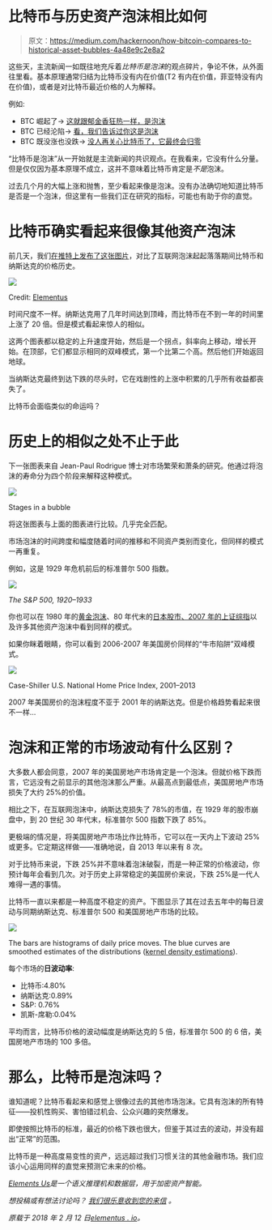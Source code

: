 # 比特币与历史资产泡沫相比如何

> 原文：<https://medium.com/hackernoon/how-bitcoin-compares-to-historical-asset-bubbles-4a48e9c2e8a2>

这些天，主流新闻一如既往地充斥着*比特币是泡沫*的观点碎片，争论不休，从外面往里看。基本原理通常归结为比特币没有内在价值(T2 有内在价值，菲亚特没有内在价值)，或者是对比特币最近价格的人为解释。

例如:

*   BTC 崛起了-> [这就跟郁金香狂热一样，是泡沫](https://www.wsj.com/articles/bitcoins-wild-ride-shows-the-truth-it-is-probably-worth-zero-1505760623)
*   BTC 已经沦陷-> [看，我们告诉过你这是泡沫](http://fortune.com/2018/02/02/bitcoin-bubble-burst-trouble/)
*   BTC 既没涨也没跌-> [没人再关心比特币了，它最终会归零](https://www.ft.com/content/fb55f168-807f-11e4-872b-00144feabdc0#axzz3TkFgzlrI)

“比特币是泡沫”从一开始就是主流新闻的共识观点。在我看来，它没有什么分量。但是仅仅因为基本原理不成立，这并不意味着比特币肯定是*不是*泡沫。

过去几个月的大幅上涨和抛售，至少看起来像是泡沫。没有办法确切地知道比特币是否是一个泡沫，但这里有一些我们正在研究的指标，可能也有助于你的直觉。

# 比特币确实看起来很像其他资产泡沫

前几天，我们[在推特上发布了这张图片](https://twitter.com/elementus_io/status/959197392548581376)，对比了互联网泡沫起起落落期间比特币和纳斯达克的价格历史。

![](img/489ac643c5f9da02eff0f800180f2397.png)

Credit: [Elementus](https://elementus.io/blog/bitcoin-bubble/)

时间尺度不一样。纳斯达克用了几年时间达到顶峰，而比特币在不到一年的时间里上涨了 20 倍。但是模式看起来惊人的相似。

这两个图表都以稳定的上升速度开始，然后是一个拐点，斜率向上移动，增长开始。在顶部，它们都显示相同的双峰模式，第一个比第二个高。然后他们开始返回地球。

当纳斯达克最终到达下跌的尽头时，它在戏剧性的上涨中积累的几乎所有收益都丧失了。

比特币会面临类似的命运吗？

# 历史上的相似之处不止于此

下一张图表来自 Jean-Paul Rodrigue 博士对市场繁荣和萧条的研究。他通过将泡沫的寿命分为四个阶段来解释这种模式。

![](img/ead83c0c690f74c4f83aa199fe9cd5cf.png)

Stages in a bubble

将这张图表与上面的图表进行比较。几乎完全匹配。

市场泡沫的时间跨度和幅度随着时间的推移和不同资产类别而变化，但同样的模式一再重复。

例如，这是 1929 年危机前后的标准普尔 500 指数。

![](img/4511f223028ebc636ab1ba8eb76a465c.png)

*The S&P 500, 1920–1933*

你也可以在 1980 年的[黄金泡沫](http://wallstreetpit.com/24414-what-gold-bubble/)、80 年代末的[日本股市、2007 年的](https://seekingalpha.com/article/128738-equity-markets-slippery-slope)[上证综指](http://www.businessinsider.com/the-shape-of-market-bubbles-with-a-special-look-at-gold-2010-10)以及许多其他资产泡沫中看到同样的模式。

如果你眯着眼睛，你可以看到 2006-2007 年美国房价同样的“牛市陷阱”双峰模式。

![](img/9cd9b7e4125b400f97c4e74a50d1b67d.png)

Case-Shiller U.S. National Home Price Index, 2001–2013

2007 年美国房价的泡沫程度不亚于 2001 年的纳斯达克。但是价格趋势看起来很不一样…

# 泡沫和正常的市场波动有什么区别？

大多数人都会同意，2007 年的美国房地产市场肯定是一个泡沫。但就价格下跌而言，它远没有之前显示的其他泡沫那么严重。从最高点到最低点，美国房地产市场损失了大约 25%的价值。

相比之下，在互联网泡沫中，纳斯达克损失了 78%的市值，在 1929 年的股市崩盘中，到 20 世纪 30 年代末，标准普尔 500 指数下跌了 85%。

更极端的情况是，将美国房地产市场比作比特币，它可以在一天内上下波动 25%或更多。它定期这样做——准确地说，自 2013 年以来有 8 次。

对于比特币来说，下跌 25%并不意味着泡沫破裂，而是一种正常的价格波动，你预计每年会看到几次。对于历史上非常稳定的美国房价来说，下跌 25%是一代人难得一遇的事情。

比特币一直以来都是一种高度不稳定的资产。下图显示了其在过去五年中的每日波动与同期纳斯达克、标准普尔 500 和美国房地产市场的比较。

![](img/f5305c08dc67146ab5729380b8a9c4a6.png)

The bars are histograms of daily price moves. The blue curves are smoothed estimates of the distributions ([kernel density estimations](https://en.wikipedia.org/wiki/Kernel_density_estimation)).

每个市场的**日波动率**:

*   比特币:4.80%
*   纳斯达克:0.89%
*   S&P: 0.76%
*   凯斯-席勒:0.04%

平均而言，比特币价格的波动幅度是纳斯达克的 5 倍，标准普尔 500 的 6 倍，美国房地产市场的 100 多倍。

# 那么，比特币是泡沫吗？

谁知道呢？比特币看起来和感觉上很像过去的其他市场泡沫。它具有泡沫的所有特征——投机性购买、害怕错过机会、公众兴趣的突然爆发。

即使按照比特币的标准，最近的价格下跌也很大，但鉴于其过去的波动，并没有超出“正常”的范围。

比特币是一种高度易变性的资产，远远超过我们习惯关注的其他金融市场。我们应该小心运用同样的直觉来预测它未来的价格。

[*Elements Us*](https://elementus.io/)*是一个语义推理机和数据层，用于加密资产智能。*

*想投稿或有想法讨论吗？* [*我们很乐意收到您的来信*](https://elementus.io/contact) *。*

*原载于 2018 年 2 月 12 日*[*elementus . io*](https://elementus.io/blog/bitcoin-bubble/)*。*